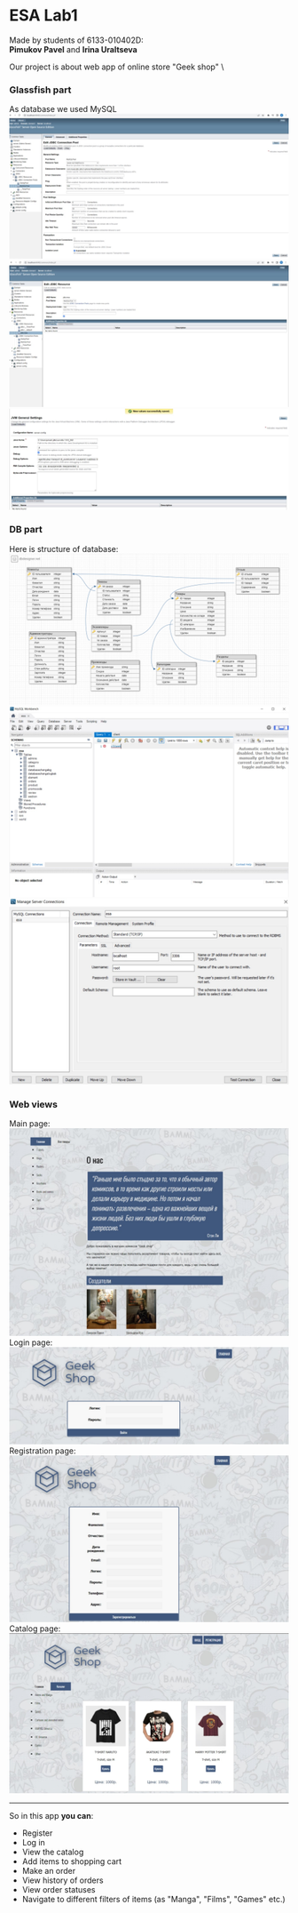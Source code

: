 # ESA Lab1
Made by students of 6133-010402D: \
**Pimukov Pavel** and **Irina Uraltseva**

Our project is about web app of online store "Geek shop" \


### Glassfish part
As database we used MySQL    
![image](images_for_readme/glassfish.jpg)
![image](images_for_readme/glassfish2.jpg)
![image](images_for_readme/glassfish3.jpg)

### DB part
Here is structure of database:
![image](images_for_readme/БД.png)
![image](images_for_readme/mysql_tables.jpg)
![image](images_for_readme/mysql_connections.jpg)

### Web views
Main page:
![image](images_for_readme/main_page.jpg)
Login page:
![image](images_for_readme/login_page.jpg)
Registration page:
![image](images_for_readme/registration_page.jpg)
Catalog page:
![image](images_for_readme/catalog_page.jpg)
________

So in this app **you can**:
- Register
- Log in
- View the catalog
- Add items to shopping cart
- Make an order
- View history of orders 
- View order statuses
- Navigate to different filters of items (as "Manga", "Films", "Games" etc.)
